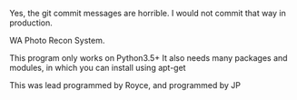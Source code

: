 Yes, the git commit messages are horrible. I would not commit that way in production.

WA Photo Recon System.

This program only works on Python3.5+
It also needs many packages and modules, in which you can install using apt-get

This was lead programmed by Royce, and programmed by JP
